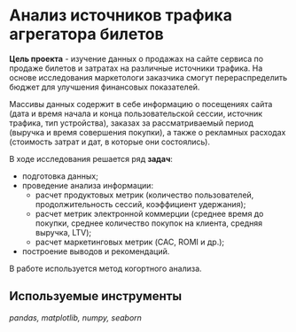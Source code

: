 # Анализ источников трафика агрегатора билетов

**Цель проекта** - изучение данных о продажах на сайте сервиса по продаже билетов и затратах на различные источники трафика. На основе исследования маркетологи заказчика смогут перераспределить бюджет для улучшения финансовых показателей.

Массивы данных содержит в себе информацию о посещениях сайта (дата и время начала и конца пользовательской сессии, источник трафика, тип устройства), заказах за рассматриваемый период (выручка и время совершения покупки), а также о рекламных расходах (стоимость затрат и дат, в которые они состоялись).   

В ходе исследования решается ряд **задач**:
- подготовка данных; 
- проведение анализа информации:
    + расчет продуктовых метрик (количество пользователей, продолжительность сессий, коэффициент удержания);
    + расчет метрик электронной коммерции (среднее время до покупки, среднее количество покупок на клиента, средняя выручка, LTV);
    + расчет маркетинговых метрик (CAC, ROMI и др.);
- построение выводов и рекомендаций.
    
В работе используется метод когортного анализа.    

## Используемые инструменты
*pandas, matplotlib, numpy, seaborn*
